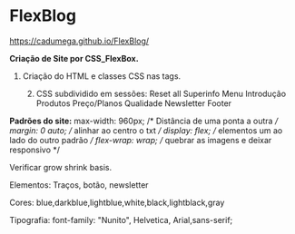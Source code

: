 # FlexBlog
https://cadumega.github.io/FlexBlog/

 **Criação de Site por CSS_FlexBox.**
 
 1) Criação do HTML  e classes CSS nas tags. 
    
    2) CSS subdividido em sessões:
    Reset all
    Superinfo
    Menu
    Introdução
    Produtos
    Preço/Planos
    Qualidade
    Newsletter
    Footer

**Padrões do site:**
max-width: 960px;     /* Distância de uma ponta a outra */
margin: 0 auto;       /* alinhar ao centro o txt */
display: flex;     /* elementos um ao lado do outro padrão */
flex-wrap: wrap;  /* quebrar as imagens e deixar responsivo */

Verificar grow shrink basis.

Elementos: Traços, botão, newsletter

Cores: blue,darkblue,lightblue,white,black,lightblack,gray

Tipografia:
font-family: "Nunito", Helvetica, Arial,sans-serif;
